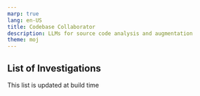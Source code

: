 ```yaml
---
marp: true
lang: en-US
title: Codebase Collaborator
description: LLMs for source code analysis and augmentation
theme: moj
---
```


## List of Investigations

This list is updated at build time
